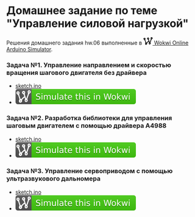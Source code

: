 # Домашнее задание по теме "‎Управление силовой нагрузкой"
Решения домашнего задания hw.06 выполненные в [<img src="wokwi_logo.svg" alt="Wokwi" height="20"> Wokwi Online Arduino Simulator](https://wokwi.com/).

### Задача №1. Управление направлением и скоростью вращения шагового двигателя без драйвера
-  [sketch.ino](task.01/sketch.ino)
-  [![Wokwi badge](wokwi_badge.svg)](https://wokwi.com/projects/426432615559337985)

### Задача №2. Разработка библиотеки для управления шаговым двигателем с помощью драйвера A4988
-  [sketch.ino](task.02/sketch.ino)
-  [![Wokwi badge](wokwi_badge.svg)](https://wokwi.com/projects/426432622749424641)

### Задача №3. Управление сервоприводом с помощью ультразвукового дальномера
-  [sketch.ino](task.02/sketch.ino)
-  [![Wokwi badge](wokwi_badge.svg)](https://wokwi.com/projects/426432634535419905)
